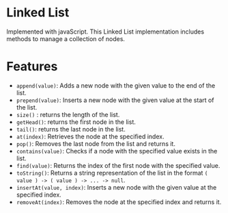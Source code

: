 # Linked List
Implemented with javaScript. This Linked List implementation includes methods to manage a collection of nodes.

# Features

- `append(value)`: Adds a new node with the given value to the end of the list.
- `prepend(value)`: Inserts a new node with the given value at the start of the list.
- `size()` : returns the length of the list.
- `getHead()`: returns the first node in the list.
- `tail()`: returns the last node in the list.
- `at(index)`: Retrieves the node at the specified index.
- `pop()`: Removes the last node from the list and returns it.
- `contains(value)`: Checks if a node with the specified value exists in the list.
- `find(value)`: Returns the index of the first node with the specified value.
- `toString()`: Returns a string representation of the list in the format `( value ) -> ( value ) -> ... -> null`.
- `insertAt(value, index)`: Inserts a new node with the given value at the specified index.
- `removeAt(index)`: Removes the node at the specified index and returns it.
